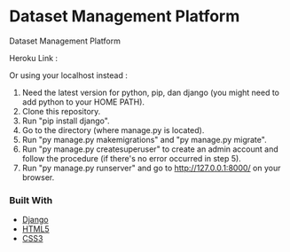 # Dataset Management Platform
 
 Dataset Management Platform

 Heroku Link : 

 Or using your localhost instead :
 1. Need the latest version for python, pip, dan django (you might need to add python to your HOME PATH).
 2. Clone this repository.
 3. Run "pip install django".
 4. Go to the directory (where manage.py is located).
 5. Run "py manage.py makemigrations" and  "py manage.py migrate".
 6. Run "py manage.py createsuperuser" to create an admin account and follow the procedure (if there's no error occurred in step 5).
 7. Run "py manage.py runserver" and go to http://127.0.0.1:8000/ on your browser.

### Built With
* [Django](https://getbootstrap.com)
* [HTML5](https://jquery.com)
* [CSS3](https://laravel.com)